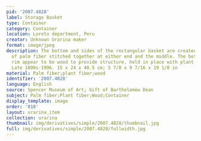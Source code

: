 ```yaml
---
pid: '2007.4828'
label: Storage Basket
type: Container
category: Container
location: Loreto department, Peru
creator: Unknown Urarina maker
format: image/jpeg
description: The bottom and sides of the rectangular basket are created from strips
  of palm fiber stitched together at either end and the middle. The bottom edge and
  rim appear to be wood to provide structure, held in place with plant fiber string.
  Late 1800s-1996. 15 x 24 x 48.5 cm; 5 7/8 x 9 7/16 x 19 1/8 in
material: Palm fiber;plant fiber;wood
identifier: '2007.4828'
language: English
source: Spencer Museum of Art; Gift of Bartholomew Dean
subject: Palm fiber;Plant fiber;Wood;Container
display_template: image
order: '018'
layout: urarina_item
collection: urarina
thumbnail: img/derivatives/simple/2007.4828/thumbnail.jpg
full: img/derivatives/simple/2007.4828/fullwidth.jpg
---
```

